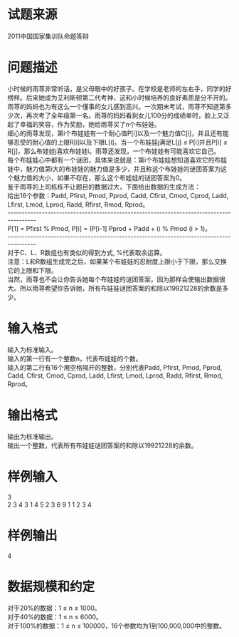 
<div class="content">
<!--begin main-->
<!-- InstanceBeginEditable name="content" -->

# 试题来源


<div id="psrc" style="margin-top:20px;display:block;">
<div class="pdcont">
2011中国国家集训队命题答辩
</div>
</div>
<div id="pinputs" style="display:none;">
<div class="pdsec">
输入数据
</div>
<div class="pdcont">
<span class="notice"> 这是一道提交答案的试题，下面给出了该题的输入数据：</span> 
</div>
<div id="inputlist" class="pddata">
</div>
</div>
<div id="pcont1" style="margin-top:20px;display:block;">

# 问题描述


<div class="pdcont">
小时候的雨荨非常听话，是父母眼中的好孩子。在学校是老师的左右手，同学的好榜样。后来她成为艾利斯顿第二代考神，这和小时候培养的良好素质是分不开的。<br/>
雨荨的妈妈也为有这么一个懂事的女儿感到高兴。一次期末考试，雨荨不知道第多少次，再次考了全年级第一名。雨荨的妈妈看到女儿100分的成绩单时，脸上又泛起了幸福的笑容，作为奖励，她给雨荨买了n个布娃娃。<br/>
细心的雨荨发现，第i个布娃娃有一个耐心值P[i]以及一个魅力值C[i]，并且还有能够忍受的耐心值的上限R[i]以及下限L[i]。当一个布娃娃j满足L[j] ≤ P[i]并且P[i] ≤ R[j]，那么布娃娃j喜欢布娃娃i。雨荨还发现，一个布娃娃有可能喜欢它自己。<br/>
每个布娃娃心中都有一个谜团，具体来说就是：第i个布娃娃想知道喜欢它的布娃娃中，魅力值第i大的布娃娃的魅力值是多少，并且称这个布娃娃的谜团答案为这个魅力值的大小，如果不存在，那么这个布娃娃的谜团答案为0。<br/>
鉴于雨荨的上司栋栋不让题目的数据过大，下面给出数据的生成方法：<br/>
给出16个参数：Padd, Pfirst, Pmod, Pprod, Cadd, Cfirst, Cmod, Cprod, Ladd, Lfirst, Lmod, Lprod, Radd, Rfirst, Rmod, Rprod。<br/>
----------------------------------------------------------------------------------------<br/>
P[1] = Pfirst % Pmod, P[i] = (P[i-1]  Pprod + Padd + i) % Pmod (i &gt; 1)。<br/>
----------------------------------------------------------------------------------------<br/>
对于C、L、R数组也有类似的得到方式, %代表取余运算。<br/>
注意：L和R数组生成完之后，如果某个布娃娃的忍耐度上限小于下限，那么交换它的上限和下限。<br/>
当然，雨荨也不会让你告诉她每个布娃娃的谜团答案，因为那样会使输出数据很大。所以雨荨希望你告诉她，所有布娃娃谜团答案的和除以19921228的余数是多少。
</div>

# 输入格式


<div class="pdcont">
输入为标准输入。<br/>
输入的第一行有一个整数n，代表布娃娃的个数。<br/>
输入的第二行有16个用空格隔开的整数，分别代表Padd, Pfirst, Pmod, Pprod, Cadd, Cfirst, Cmod, Cprod, Ladd, Lfirst, Lmod, Lprod, Radd, Rfirst, Rmod, Rprod。
</div>

# 输出格式


<div class="pdcont">
输出为标准输出。<br/>
输出一个整数，代表所有布娃娃谜团答案的和除以19921228的余数。
</div>

# 样例输入


<div class="pddata">
3<br/>
2 3 4 3 1 4 5 2 3 6 9 1 1 2 3 4
</div>

# 样例输出


<div class="pddata">
4
</div>

# 数据规模和约定


<div class="pdcont">
对于20%的数据：1 ≤ n ≤ 1000。<br/>
对于40%的数据：1 ≤ n ≤ 6000。<br/>
对于100%的数据：1 ≤ n ≤ 100000，16个参数均为1到100,000,000中的整数。
</div>
</div>
</div>

